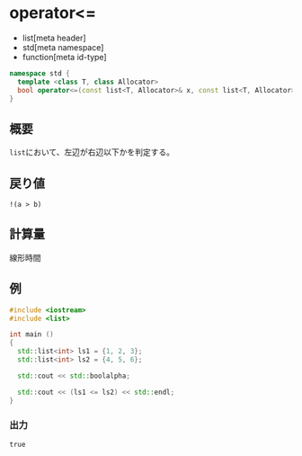 # operator<=
* list[meta header]
* std[meta namespace]
* function[meta id-type]

```cpp
namespace std {
  template <class T, class Allocator>
  bool operator<=(const list<T, Allocator>& x, const list<T, Allocator>& y);
}
```

## 概要
`list`において、左辺が右辺以下かを判定する。


## 戻り値
`!(a > b)`


## 計算量
線形時間


## 例
```cpp
#include <iostream>
#include <list>

int main ()
{
  std::list<int> ls1 = {1, 2, 3};
  std::list<int> ls2 = {4, 5, 6};

  std::cout << std::boolalpha;

  std::cout << (ls1 <= ls2) << std::endl;
}
```


### 出力
```
true
```


